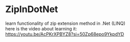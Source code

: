 # ZipInDotNet
learn functionality of zip extension method in .Net (LINQ)
<br>
here is the video about learning it:
<br>
https://youtu.be/AcPKrXPBYZ8?si=50Zp68epo9YkpdYD
